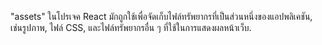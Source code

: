 "assets" ในโปรเจค React มักถูกใช้เพื่อจัดเก็บไฟล์ทรัพยากรที่เป็นส่วนหนึ่งของแอปพลิเคชัน, เช่นรูปภาพ, ไฟล์ CSS, และไฟล์ทรัพยากรอื่น ๆ ที่ใช้ในการแสดงผลหน้าเว็บ.